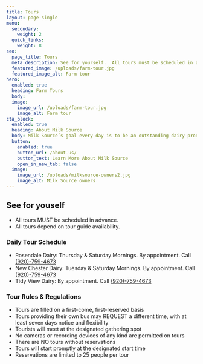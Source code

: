 ```yaml
---
title: Tours
layout: page-single
menu:
  secondary:
    weight: 2
  quick_links:
    weight: 8
seo:
  page_title: Tours
  meta_description: See for yourself.  All tours must be scheduled in advance.  All tours depend on tour guide availability.
  featured_image: /uploads/farm-tour.jpg
  featured_image_alt: Farm tour
hero:
  enabled: true
  heading: Farm Tours
  body: 
  image:
    image_url: /uploads/farm-tour.jpg
    image_alt: Farm tour
cta_block:
  enabled: true
  heading: About Milk Source
  body: Milk Source’s goal every day is to be an outstanding dairy producer through quality care of animals, sustainable practices, environmental accountability and constant attention to detail. We are proud of our honest and considerate work force, and have earned a reputation as an outstanding place to work.
  button:
    enabled: true
    button_url: /about-us/
    button_text: Learn More About Milk Source
    open_in_new_tab: false
  image:
    image_url: /uploads/milksource-owners2.jpg
    image_alt: Milk Source owners
---
```

## See for youself
* All tours MUST be scheduled in advance.
* All tours depend on tour guide availability.

### Daily Tour Schedule
* Rosendale Dairy: Thursday & Saturday Mornings. By appointment. Call <a href="tel:920-759-4673">(920)-759-4673</a>
* New Chester Dairy: Tuesday & Saturday Mornings. By appointment. Call <a href="tel:920-759-4673">(920)-759-4673</a>
* Tidy View Dairy: By appointment. Call <a href="tel:920-759-4673">(920)-759-4673</a>

### Tour Rules & Regulations
* Tours are filled on a first-come, first-reserved basis
* Tours providing their own bus may REQUEST a different time, with at least seven days notice and flexibility
* Tourists will meet at the designated gathering spot
* No cameras or recording devices of any kind are permitted on tours
* There are NO tours without reservations
* Tours will start promptly at the designated start time
* Reservations are limited to 25 people per tour